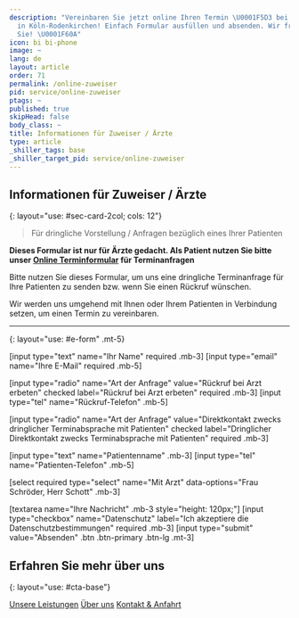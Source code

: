 ```yaml
---
description: "Vereinbaren Sie jetzt online Ihren Termin \U0001F5D3️ bei unserer Praxis
  in Köln-Rodenkirchen! Einfach Formular ausfüllen und absenden. Wir freuen uns auf
  Sie! \U0001F60A"
icon: bi bi-phone
image: ~
lang: de
layout: article
order: 71
permalink: /online-zuweiser
pid: service/online-zuweiser
ptags: ~
published: true
skipHead: false
body_class: ~
title: Informationen für Zuweiser / Ärzte
type: article
_shiller_tags: base
_shiller_target_pid: service/online-zuweiser
---
```

## Informationen für Zuweiser / Ärzte
{: layout="use: #sec-card-2col; cols: 12"}

> Für dringliche Vorstellung / Anfragen bezüglich eines Ihrer Patienten

**Dieses Formular ist nur für Ärzte gedacht. Als Patient nutzen Sie bitte unser [Online Terminformular](/online-termin) für Terminanfragen**



Bitte nutzen Sie dieses Formular, um uns eine dringliche Terminanfrage für Ihre Patienten zu senden bzw. wenn Sie einen Rückruf wünschen. 

Wir werden uns umgehend mit Ihnen oder Ihrem Patienten in Verbindung setzen, um einen Termin zu vereinbaren.

---
{: layout="use: #e-form" .mt-5}

[input type="text"  name="Ihr Name" required .mb-3]
[input type="email" name="Ihre E-Mail" required .mb-5]


[input type="radio" name="Art der Anfrage" value="Rückruf bei Arzt erbeten" checked label="Rückruf bei Arzt erbeten" required .mb-3]
[input type="tel" name="Rückruf-Telefon" .mb-5]

[input type="radio" name="Art der Anfrage" value="Direktkontakt zwecks dringlicher Terminabsprache mit Patienten" checked label="Dringlicher Direktkontakt zwecks Terminabsprache mit Patienten" required .mb-3]

[input type="text" name="Patientenname" .mb-3]
[input type="tel" name="Patienten-Telefon" .mb-5]


[select required type="select" name="Mit Arzt" data-options="Frau Schröder, Herr Schott" .mb-3]


[textarea name="Ihre Nachricht" .mb-3 style="height: 120px;"]
[input type="checkbox" name="Datenschutz" label="Ich akzeptiere die Datenschutzbestimmungen" required .mb-3]
[input type="submit" value="Absenden" .btn .btn-primary .btn-lg .mt-3]



## Erfahren Sie mehr über uns
{: layout="use: #cta-base"}

[Unsere Leistungen](/leistungen) [Über uns](/ueber-uns) [Kontakt & Anfahrt](/kontakt)

